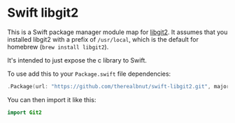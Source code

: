 # Swift libgit2
This is a Swift package manager module map for [libgit2](https://github.com/libgit2/libgit2). It assumes that you installed libgit2 with a prefix of `/usr/local`, which is the default for homebrew (`brew install libgit2`).

It's intended to just expose the c library to Swift.

To use add this to your `Package.swift` file dependencies: 
```swift
.Package(url: "https://github.com/therealbnut/swift-libgit2.git", majorVersion: 1)
```

You can then import it like this:
```swift
import Git2
```
